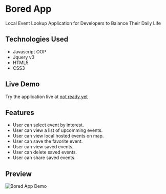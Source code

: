# Bored App
Local Event Lookup Application for Developers to Balance Their Daily Life

## Technologies Used

- Javascript OOP
- Jquery v3
- HTML5
- CSS3

## Live Demo

Try the application live at [not ready yet](https://yanganboada.com)

## Features

- User can select event by interest.
- User can view a list of upcomming events.
- User can view local hosted events on map.
- User can save the favorite event.
- User can view saved events.
- User can delete saved events.
- User can share saved events.

## Preview

![Bored App Demo](assets/boredAppDemo.gif)
